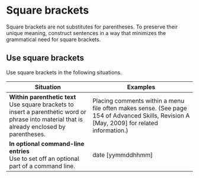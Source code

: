 # Square brackets

Square brackets are not substitutes for parentheses. To preserve their unique meaning, construct sentences in a way that minimizes the grammatical need for square brackets.

## Use square brackets

Use square brackets in the following situations.

| Situation | Examples |
|-----------|----------|
| **Within parenthetic text**</br> Use square brackets to insert a parenthetic word or phrase into material that is already enclosed by parentheses. | Placing comments within a menu file often makes sense. (See page 154 of Advanced Skills, Revision A [May, 2009] for related information.)|
| **In optional command-line entries**</br> Use to set off an optional part of a command line. | date [yymmddhhmm]|
